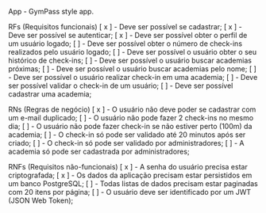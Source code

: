 App - GymPass style app.

RFs (Requisitos funcionais)
    [ x ] - Deve ser possível se cadastrar;
    [ x ] - Deve ser possível se autenticar;
    [ x ] - Deve ser possível obter o perfil de um usuário logado;
    [  ] - Deve ser possível obter o número de check-ins realizados pelo usuário logado;
    [  ] - Deve ser possível o usuário obter o seu histórico de check-ins;
    [  ] - Deve ser possível o usuário buscar academias próximas;
    [  ] - Deve ser possível o usuário buscar academias pelo nome;
    [  ] - Deve ser possível o usuário realizar check-in em uma academia;
    [  ] - Deve ser possível validar o check-in de um usuário;
    [  ] - Deve ser possível cadastrar uma academia;

RNs (Regras de negócio)
    [ x ] - O usuário não deve poder se cadastrar com um e-mail duplicado;
    [  ] - O usuário não pode fazer 2 check-ins no mesmo dia;
    [  ] - O usuário não pode fazer check-in se não estiver perto (100m) da academia;
    [  ] - O check-in só pode ser validado até 20 minutos após ser criado;
    [  ] - O check-in só pode ser validado por administradores;
    [  ] - A academia só pode ser cadastrada por administradores;

RNFs (Requisitos não-funcionais)
    [ x ] - A senha do usuário precisa estar criptografada;
    [ x ] - Os dados da aplicação precisam estar persistidos em um banco PostgreSQL;
    [  ] - Todas listas de dados precisam estar paginadas com 20 itens por página;
    [  ] - O usuário deve ser identificado por um JWT (JSON Web Token);